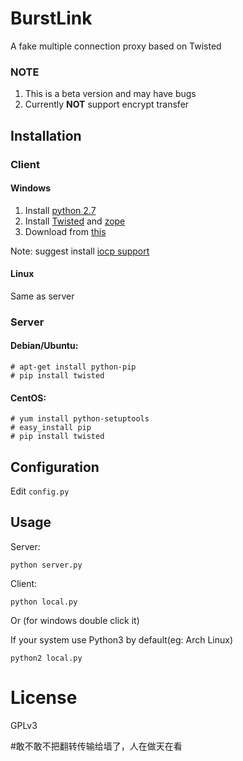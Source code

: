 BurstLink
===========

A fake multiple connection proxy based on Twisted

### NOTE

1. This is a beta version and may have bugs
2. Currently **NOT** support encrypt transfer 

## Installation

### Client

#### Windows

1. Install [python 2.7](https://www.python.org/ftp/python/2.7.8/python-2.7.8.msi)
2. Install [Twisted](https://pypi.python.org/packages/2.7/T/Twisted/Twisted-14.0.2.win32-py2.7.msi) and [zope](https://pypi.python.org/packages/2.7/z/zope.interface/zope.interface-4.1.1.win32-py2.7.exe#md5=8b36e1fcd506ac9fb325ddf1c7238b07)
3. Download from [this](https://github.com/mengskysama/BurstLink/archive/master.zip)

Note: suggest install [iocp support](http://sourceforge.net/projects/pywin32/files/pywin32/Build%20219/pywin32-219.win32-py2.7.exe/download)

#### Linux

Same as server
    
### Server

#### Debian/Ubuntu: 

    # apt-get install python-pip
    # pip install twisted

#### CentOS:

    # yum install python-setuptools
    # easy_install pip
    # pip install twisted
    
## Configuration

Edit `config.py`

## Usage

Server:

    python server.py

Client:

    python local.py
    
Or (for windows double click it)

If your system use Python3 by default(eg: Arch Linux)

    python2 local.py
    
# License

GPLv3

#敢不敢不把翻转传输给墙了，人在做天在看
